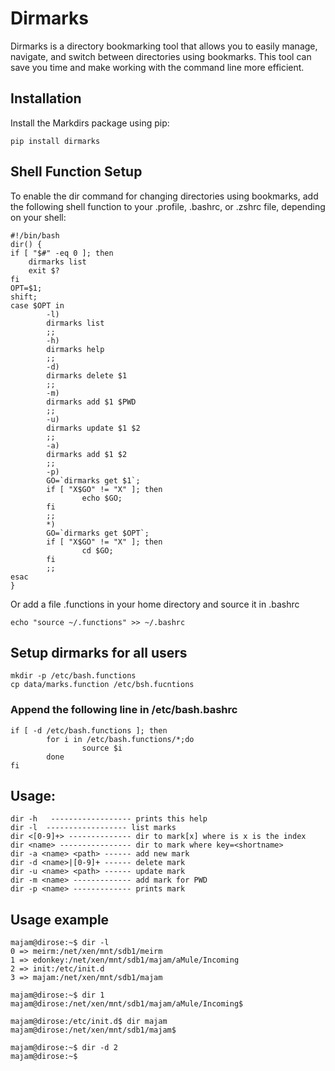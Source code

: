 # Dirmarks
Dirmarks is a directory bookmarking tool that allows you to easily manage, navigate, and switch between directories using bookmarks. This tool can save you time and make working with the command line more efficient.


## Installation
Install the Markdirs package using pip:

```
pip install dirmarks
```

## Shell Function Setup
To enable the dir command for changing directories using bookmarks, add the following shell function to your .profile, .bashrc, or .zshrc file, depending on your shell:

```
#!/bin/bash
dir() {
if [ "$#" -eq 0 ]; then
    dirmarks list
    exit $?
fi
OPT=$1;
shift;
case $OPT in
        -l)
        dirmarks list
        ;;
        -h)
        dirmarks help
        ;;
        -d)
        dirmarks delete $1
        ;;
        -m)
        dirmarks add $1 $PWD
        ;;
        -u)
        dirmarks update $1 $2
        ;;
        -a)
        dirmarks add $1 $2
        ;;
        -p)
        GO=`dirmarks get $1`;
        if [ "X$GO" != "X" ]; then
                echo $GO;
        fi
        ;;
        *)
        GO=`dirmarks get $OPT`;
        if [ "X$GO" != "X" ]; then
                cd $GO;
        fi
        ;;
esac
}
```

Or add a file .functions in your home directory and source it in .bashrc

```
echo "source ~/.functions" >> ~/.bashrc
```
## Setup dirmarks for all users 

```
mkdir -p /etc/bash.functions 
cp data/marks.function /etc/bsh.fucntions
```

### Append the following line in /etc/bash.bashrc

```
if [ -d /etc/bash.functions ]; then
        for i in /etc/bash.functions/*;do 
                source $i
        done
fi
```

## Usage:

```
dir -h   ------------------ prints this help
dir -l	------------------ list marks
dir <[0-9]+> -------------- dir to mark[x] where is x is the index
dir <name> ---------------- dir to mark where key=<shortname>
dir -a <name> <path> ------ add new mark
dir -d <name>|[0-9]+ ------ delete mark
dir -u <name> <path> ------ update mark
dir -m <name> ------------- add mark for PWD
dir -p <name> ------------- prints mark
```

## Usage example

```
majam@dirose:~$ dir -l
0 => meirm:/net/xen/mnt/sdb1/meirm
1 => edonkey:/net/xen/mnt/sdb1/majam/aMule/Incoming
2 => init:/etc/init.d
3 => majam:/net/xen/mnt/sdb1/majam

majam@dirose:~$ dir 1
majam@dirose:/net/xen/mnt/sdb1/majam/aMule/Incoming$ 

majam@dirose:/etc/init.d$ dir majam
majam@dirose:/net/xen/mnt/sdb1/majam$ 

majam@dirose:~$ dir -d 2
majam@dirose:~$
```

